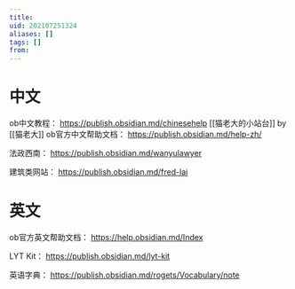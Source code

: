 ```yaml
---
title: 
uid: 202107251324
aliases: []
tags: []
from: 
---
```


# 中文
ob中文教程： https://publish.obsidian.md/chinesehelp
[[猫老大的小站台]] by [[猫老大]]
ob官方中文帮助文档： https://publish.obsidian.md/help-zh/

法政西南： https://publish.obsidian.md/wanyulawyer

建筑类网站： https://publish.obsidian.md/fred-lai

# 英文
ob官方英文帮助文档： https://help.obsidian.md/Index

LYT Kit： https://publish.obsidian.md/lyt-kit

英语字典： https://publish.obsidian.md/rogets/Vocabulary/note